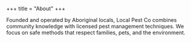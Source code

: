 +++
title = "About"
+++

Founded and operated by Aboriginal locals, Local Pest Co combines community knowledge with licensed pest management techniques.
We focus on safe methods that respect families, pets, and the environment.

